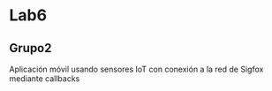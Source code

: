 # Lab6
## Grupo2
Aplicación móvil usando sensores IoT con conexión a la red de Sigfox mediante callbacks


